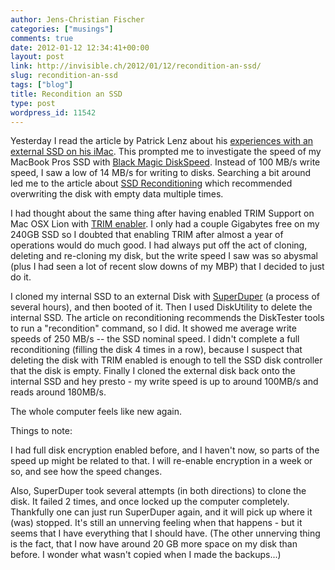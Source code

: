 ```yaml
---
author: Jens-Christian Fischer
categories: ["musings"]
comments: true
date: 2012-01-12 12:34:41+00:00
layout: post
link: http://invisible.ch/2012/01/12/recondition-an-ssd/
slug: recondition-an-ssd
tags: ["blog"]
title: Recondition an SSD
type: post
wordpress_id: 11542
---
```


Yesterday I read the article by Patrick Lenz about his [experiences with an external SSD on his iMac](http://patricklenz.com/posts/an-external-ssd-to-boot-my-imac). This prompted me to investigate the speed of my MacBook Pros SSD with [Black Magic DiskSpeed](http://itunes.apple.com/us/app/blackmagic-disk-speed-test/id425264550?mt=12). Instead of 100 MB/s write speed, I saw a low of 14 MB/s for writing to disks. Searching a bit around led me to the article about [SSD Reconditioning](http://macperformanceguide.com/Storage-SSD-Reconditioning.html) which recommended overwriting the disk with empty data multiple times.

I had thought about the same thing after having enabled TRIM Support on Mac OSX Lion with [TRIM enabler](http://www.groths.org/?p=562). I only had a couple Gigabytes free on my 240GB SSD so I doubted that enabling TRIM after almost a year of operations would do much good. I had always put off the act of cloning, deleting and re-cloning my disk, but the write speed I saw was so abysmal (plus I had seen a lot of recent slow downs of my MBP) that I decided to just do it.

I cloned my internal SSD to an external Disk with [SuperDuper](http://www.shirt-pocket.com/SuperDuper/SuperDuperDescription.html) (a process of several hours), and then booted of it. Then I used DiskUtility to delete the internal SSD. The article on reconditioning recommends the DiskTester tools to run a "recondition" command, so I did. It showed me average write speeds of 250 MB/s -- the SSD nominal speed. I didn't complete a full reconditioning (filling the disk 4 times in a row), because I suspect that deleting the disk with TRIM enabled is enough to tell the SSD disk controller that the disk is empty. Finally I cloned the external disk back onto the internal SSD and hey presto - my write speed is up to around 100MB/s and reads around 180MB/s.

The whole computer feels like new again.

Things to note:

I had full disk encryption enabled before, and I haven't now, so parts of the speed up might be related to that. I will re-enable encryption in a week or so, and see how the speed changes.

Also, SuperDuper took several attempts (in both directions) to clone the disk. It failed 2 times, and once locked up the computer completely. Thankfully one can just run SuperDuper again, and it will pick up where it (was) stopped. It's still an unnerving feeling when that happens - but it seems that I have everything that I should have. (The other unnerving thing is the fact, that I now have around 20 GB more space on my disk than before. I wonder what wasn't copied when I made the backups...)
